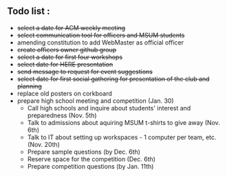 Todo list :
-----------

+  ~~select a date for ACM weekly meeting~~
+  ~~select communication tool for officers and MSUM students~~
+  amending constitution to add WebMaster as official officer 
+  ~~create officers owner github group~~
+  ~~select a date for first four workshops~~
+  ~~select date for HERE presentation~~
+  ~~send message to request for event suggestions~~
+  ~~select date for first social gathering for presentation of the club and planning~~
+  replace old posters on corkboard
+  prepare high school meeting and competition (Jan. 30)
      +   Call high schools and inquire about students' interest and preparedness (Nov. 5th)
      +   Talk to admissions about aquiring MSUM t-shirts to give away (Nov. 6th)
      +   Talk to IT about setting up workspaces - 1 computer per team, etc. (Nov. 20th)
      +   Prepare sample questions (by Dec. 6th)
      +   Reserve space for the competition (Dec. 6th)
      +   Prepare competition questions (by Jan. 11th)
